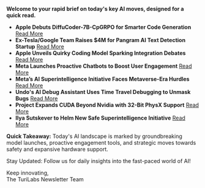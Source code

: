 <p><strong>Welcome to your rapid brief on today's key AI moves, designed for a quick read.</strong></p>
<ul>
<li><strong>Apple Debuts DiffuCoder-7B-CpGRPO for Smarter Code Generation</strong> <a href="https://huggingface.co/apple/DiffuCoder-7B-cpGRPO">Read More</a></li>
<li><strong>Ex-Tesla/Google Team Raises $4M for Pangram AI Text Detection Startup</strong> <a href="https://www.reuters.com/business/media-telecom/former-tesla-google-engineers-raise-4-million-ai-text-detection-startup-pangram-2025-06-24/">Read More</a></li>
<li><strong>Apple Unveils Quirky Coding Model Sparking Integration Debates</strong> <a href="https://9to5mac.com/2025/07/04/apple-just-released-a-weirdly-interesting-coding-language-model/">Read More</a></li>
<li><strong>Meta Launches Proactive Chatbots to Boost User Engagement</strong> <a href="https://techcrunch.com/2025/07/03/meta-has-found-another-way-to-keep-you-engaged-chatbots-that-message-you-first/">Read More</a></li>
<li><strong>Meta’s AI Superintelligence Initiative Faces Metaverse-Era Hurdles</strong> <a href="https://arstechnica.com/ai/2025/07/metas-ai-superintelligence-effort-sounds-just-like-its-failed-metaverse/">Read More</a></li>
<li><strong>Undo's AI Debug Assistant Uses Time Travel Debugging to Unmask Bugs</strong> <a href="https://undo.io/resources/time-travel-ai-code-assistant/">Read More</a></li>
<li><strong>Project Expands CUDA Beyond Nvidia with 32-Bit PhysX Support</strong> <a href="https://www.tomshardware.com/software/a-project-to-bring-cuda-to-non-nvidia-gpus-is-making-major-progress-zluda-update-now-has-two-full-time-developers-working-on-32-bit-physx-support-and-llms-amongst-other-things">Read More</a></li>
<li><strong>Ilya Sutskever to Helm New Safe Superintelligence Initiative</strong> <a href="https://www.reuters.com/business/sutskever-lead-safe-superintelligence-after-meta-poaches-ceo-gross-ai-talent-war-2025-07-03/">Read More</a></li>
</ul>
<p><strong>Quick Takeaway:</strong> Today's AI landscape is marked by groundbreaking model launches, proactive engagement tools, and strategic moves towards safety and expansive hardware support.</p>
<p>Stay Updated: Follow us for daily insights into the fast-paced world of AI! </p>
<p>Keep innovating,<br />
The TuriLabs Newsletter Team</p>